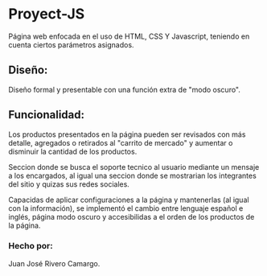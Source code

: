 # Proyect-JS

Página web enfocada en el uso de HTML, CSS Y Javascript, teniendo en cuenta ciertos parámetros asignados.

## Diseño:
Diseño formal y presentable con una función extra de "modo oscuro".

## Funcionalidad:
Los productos presentados en la página pueden ser revisados con más detalle, agregados o retirados al "carrito de mercado" y aumentar o disminuir la cantidad de los productos.

Seccion donde se busca el soporte tecnico al usuario mediante un mensaje a los encargados, al igual una seccion donde se mostrarian los integrantes del sitio y quizas sus redes sociales.

Capacidas de aplicar configuraciones a la página y mantenerlas (al igual con la información), se implementó el cambio entre lenguaje español e inglés, página modo oscuro y accesibilidas a el orden de los productos de la página.

### Hecho por:
Juan José Rivero Camargo.